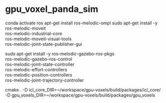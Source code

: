 # gpu_voxel_panda_sim
conda activate ros
apt-get install ros-melodic-ompl
sudo apt-get install -y ros-melodic-moveit \
                       ros-melodic-industrial-core \
                       ros-melodic-moveit-visual-tools \
                       ros-melodic-joint-state-publisher-gui

sudo apt-get install -y ros-melodic-gazebo-ros-pkgs \
                       ros-melodic-gazebo-ros-control \
                       ros-melodic-joint-state-controller \
                       ros-melodic-effort-controllers \
                       ros-melodic-position-controllers \
                       ros-melodic-joint-trajectory-controller
                       
cmake . -D icl_core_DIR=~/workspace/gpu-voxels/build/packages/icl_core/ -D gpu_voxels_DIR=~/workspace/gpu-voxels/build/packages/gpu_voxels
